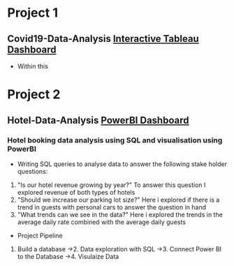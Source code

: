 # Project 1
## Covid19-Data-Analysis [Interactive Tableau Dashboard](https://public.tableau.com/views/CovidVisualisation_16693055520360/Dashboard1?:language=en-GB&publish=yes&:display_count=n&:origin=viz_share_link)

* Within this 

# Project 2
## Hotel-Data-Analysis [PowerBI Dashboard](https://github.com/AhmedHamadiSheekhuna/Hotel-Data-Analysis/blob/main/hotel-project%20visual.pdf)
### Hotel booking data analysis using SQL and visualisation using PowerBI 
* Writing SQL queries to analyse data to answer the following stake holder questions:
1. "Is our hotel revenue growing by year?" To answer this question I explored revenue of both types of hotels
2. "Should we increase our parking lot size?" 
 Here i explored if there is a trend in guests with personal cars to answer the question in hand
3. "What trends can we see in the data?" 
 Here i explored the trends in the average daily rate combined with the average daily guests
* Project Pipeline 
1. Build a database ->2. Data exploration with SQL ->3. Connect Power BI to the Database ->4. Visulaize Data
